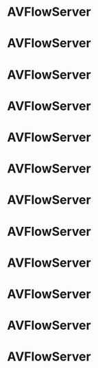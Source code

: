 # AVFlowServer
# AVFlowServer
# AVFlowServer
# AVFlowServer
# AVFlowServer
# AVFlowServer
# AVFlowServer
# AVFlowServer
# AVFlowServer
# AVFlowServer
# AVFlowServer
# AVFlowServer

